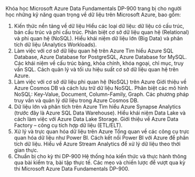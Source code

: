 Khóa học Microsoft Azure Data Fundamentals DP-900 trang bị cho người học những kỹ năng quan trọng về dữ liệu trên Microsoft Azure, bao gồm:
1. Kiến thức nền tảng về dữ liệu
Hiểu các loại dữ liệu: dữ liệu có cấu trúc, bán cấu trúc và phi cấu trúc.
Phân biệt cơ sở dữ liệu quan hệ (Relational) và phi quan hệ (NoSQL).
Hiểu khái niệm dữ liệu lớn (Big Data) và phân tích dữ liệu (Analytics Workloads).
2. Làm việc với cơ sở dữ liệu quan hệ trên Azure
Tìm hiểu Azure SQL Database, Azure Database for PostgreSQL, Azure Database for MySQL.
Các khái niệm về cấu trúc bảng, khóa chính, khóa ngoại, chỉ mục, truy vấn SQL.
Cách quản lý và tối ưu hiệu suất cơ sở dữ liệu quan hệ trên Azure.
3. Làm việc với cơ sở dữ liệu phi quan hệ (NoSQL) trên Azure
Giới thiệu về Azure Cosmos DB và cách lưu trữ dữ liệu NoSQL.
Phân biệt các mô hình NoSQL: Key-Value, Document, Column-Family, Graph.
Các phương pháp truy vấn và quản lý dữ liệu trong Azure Cosmos DB.
4. Dữ liệu lớn và phân tích trên Azure
Tìm hiểu Azure Synapse Analytics (trước đây là Azure SQL Data Warehouse).
Hiểu khái niệm Data Lake và cách làm việc với Azure Data Lake Storage.
Giới thiệu về Azure Data Factory – công cụ tích hợp dữ liệu (ETL/ELT).
5. Xử lý và trực quan hóa dữ liệu trên Azure
Tổng quan về các công cụ trực quan hóa dữ liệu như Power BI.
Cách kết nối Power BI với Azure để phân tích dữ liệu.
Hiểu về Azure Stream Analytics để xử lý dữ liệu theo thời gian thực.
6. Chuẩn bị cho kỳ thi DP-900
Hệ thống hóa kiến thức và thực hành thông qua bài kiểm tra, bài tập thực tế.
Các mẹo và chiến lược để vượt qua kỳ thi Microsoft Azure Data Fundamentals DP-900.
